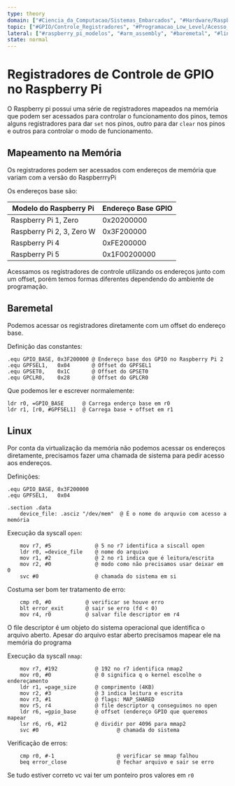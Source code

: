 ```yaml
---
type: theory
domain: ["#Ciencia_da_Computacao/Sistemas_Embarcados", "#Hardware/Raspberry_Pi"]
topic: ["#GPIO/Controle_Registradores", "#Programacao_Low_Level/Acesso_Memoria"]
lateral: ["#raspberry_pi_modelos", "#arm_assembly", "#baremetal", "#linux_syscalls", "#dev_mem", "#virtualizacao_memoria", "#mapeamento_memoria"]
state: normal
---
```

# Registradores de Controle de GPIO no Raspberry Pi

O Raspberry pi possui uma série de registradores mapeados na memória que podem ser acessados para controlar o funcionamento dos pinos, temos alguns registradores para dar `set` nos pinos, outro para dar `clear`  nos pinos e outros para controlar o modo de funcionamento.

## Mapeamento na Memória
Os registradores podem ser acessados com endereços de memória que variam com a versão do RaspberrryPi

Os endereços base são:

| Modelo do Raspberry Pi    | Endereço Base GPIO |
| ------------------------- | ------------------ |
| Raspberry Pi 1, Zero      | 0x20200000         |
| Raspberry Pi 2, 3, Zero W | 0x3F200000         |
| Raspberry Pi 4            | 0xFE200000         |
| Raspberry Pi 5            | 0x1F00200000       |
Acessamos os registradores de controle utilizando os endereços junto com um offset, porém temos formas diferentes dependendo do ambiente de programação.

## Baremetal
Podemos acessar os registradores diretamente com um offset do endereço base.

Definição das constantes:
```armasm
.equ GPIO_BASE, 0x3F200000 @ Endereço base dos GPIO no Raspberry Pi 2
.equ GPFSEL1,   0x04       @ Offset do GPFSEL1
.equ GPSET0,    0x1C       @ Offset do GPSET0
.equ GPCLR0,    0x28       @ Offset do GPLCR0
``` 

Que podemos ler e escrever normalemente:

```armasm
ldr r0, =GPIO_BASE      @ Carrega enderço base em r0
ldr r1, [r0, #GPFSEL1]  @ Carrega base + offset em r1
``` 


## Linux
Por conta da virtualização da memória não podemos acessar os endereços diretamente, precisamos fazer uma chamada de sistema para pedir acesso aos endereços.

Definições:
```armasm
.equ GPIO_BASE, 0x3F200000
.equ GPFSEL1,   0x04       

.section .data
    device_file: .asciz "/dev/mem"  @ É o nome do arquvio com acesso a memória
```


Execução da syscall `open`:
```armasm 
    mov r7, #5              @ 5 no r7 identifica a siscall open            
    ldr r0, =device_file    @ nome do arquivo
    mov r1, #2              @ 2 no r1 indica que é leitura/escrita
    mov r2, #0              @ modo como não precisamos usar deixar em 0
    svc #0                  @ chamada do sistema em si
```

Costuma ser bom ter tratamento de erro:
```armasm
    cmp r0, #0           @ verificar se houve erro
    blt error_exit       @ sair se erro (fd < 0)
    mov r4, r0           @ salvar file descriptor em r4
```

O file descriptor é um objeto do sistema operacional que identifica o arquivo aberto. Apesar do arquivo estar aberto precisamos mapear ele na memória do programa

Execução da syscall `nmap`:
```
    mov r7, #192            @ 192 no r7 identifica nmap2
    mov r0, #0              @ 0 significa q o kernel escolhe o endereçamento
    ldr r1, =page_size      @ comprimento (4KB)
    mov r2, #3              @ 3 indica leitura e escrita
    mov r3, #1              @ flags: MAP_SHARED
    mov r5, r4              @ file descriptor q conseguimos no open
    ldr r6, =gpio_base      @ offset (endereço GPIO que queremos mapear
    lsr r6, r6, #12         @ dividir por 4096 para mmap2
    svc #0                         @ chamada do sistema

``` 


Verificação de erros:
``` armasm
    cmp r0, #-1                    @ verificar se mmap falhou
    beq error_close                @ fechar arquivo e sair se erro
``` 


Se tudo estiver correto vc vai ter um ponteiro pros valores em `r0`